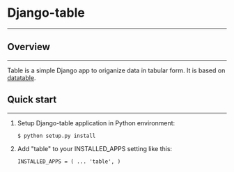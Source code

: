 # Django-table

_____________________________________________________________________

## Overview
_____________________________________________________________________
Table is a simple Django app to origanize data in tabular form.
It is based on [datatable](http://datatables.net).

## Quick start
_____________________________________________________________________
1. Setup Django-table application in Python environment:

   <code>$ python setup.py install</code>

2. Add "table" to your INSTALLED_APPS setting like this:

   <code>INSTALLED_APPS = (
          ...
          'table',
      )</code>

